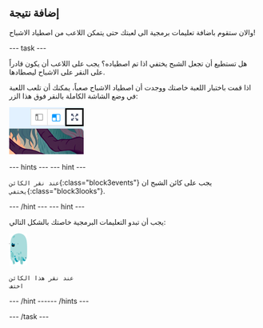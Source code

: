 ## إضافة نتيجة

والان ستقوم باضافة تعليمات برمجية الى لعبتك حتى يتمكن اللاعب من اصطياد الاشباح!

--- task ---

هل تستطيع أن تجعل الشبح يختفي اذا تم اصطياده؟ يجب على اللاعب أن يكون قادراً على النقر على الاشباح ليصطادها.

اذا قمت باختبار اللعبة خاصتك ووجدت أن اصطياد الاشباح صعباً، يمكنك أن تلعب اللعبة في وضع الشاشة الكاملة بالنقر فوق هذا الزر:

![لقطة الشاشة](images/ghost-fullscreen-annotated.png)

--- hints ---
 --- hint ---

`عند نقر الكائن`{:class="block3events"} يجب على كائن الشبح ان `يختفي`{:class="block3looks"}.

--- /hint --- --- hint ---

يجب أن تبدو التعليمات البرمجية خاصتك بالشكل التالي:

![كائن الشبح](images/ghost-sprite.png)

```blocks3
عند نقر هذا الكائن
اختف
```

--- /hint ------ /hints ---

--- /task ---